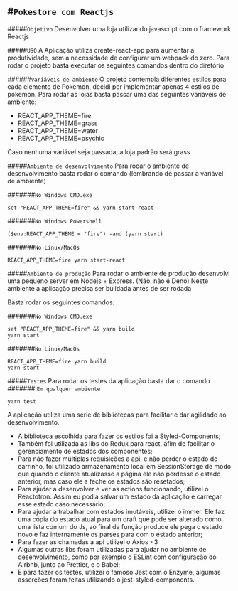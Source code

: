 #`Pokestore com Reactjs`
------------------------------

#####`Objetivo`
Desenvolver uma loja utilizando javascript com o framework Reactjs

#####`USO`
A Aplicação utiliza create-react-app para aumentar a produtividade, sem a necessidade de configurar um webpack do zero. Para rodar o projeto basta executar os seguintes comandos dentro do diretório

######`Variáveis de ambiente`
O projeto contempla diferentes estilos para cada elemento de Pokemon, decidi por implementar apenas 4 estilos de pokemon.
Para rodar as lojas basta passar uma das seguintes variáveis de ambiente:

* REACT_APP_THEME=fire
* REACT_APP_THEME=grass
* REACT_APP_THEME=water
* REACT_APP_THEME=psychic

Caso nenhuma variável seja passada, a loja padrão será grass

#####`Ambiente de desenvolvimento`
Para rodar o ambiente de desenvolvimento basta rodar o comando (lembrando de passar a variável de ambiente)

#######`No Windows CMD.exe`
```yarn 
set "REACT_APP_THEME=fire" && yarn start-react
`````
#######`No Windows Powershell`
```yarn 
($env:REACT_APP_THEME = "fire") -and (yarn start)
`````
#######`No Linux/MacOs`
```yarn 
REACT_APP_THEME=fire yarn start-react
`````

#####`Ambiente de produção`
Para rodar o ambiente de produção desenvolvi uma pequeno server em Nodejs + Express. (Não, não é Deno) 
Neste ambiente a aplicação precisa ser buildada antes de ser rodada

Basta rodar os seguintes comandos:

#######`No Windows CMD.exe`
```yarn 
set "REACT_APP_THEME=fire" && yarn build
yarn start
`````

#######`No Linux/MacOs`
```yarn 
REACT_APP_THEME=fire yarn build
yarn start
`````

#####`Testes`
Para rodar os testes da aplicação basta dar o comando
####### `Em qualquer ambiente`
```yarn 
yarn test
`````

A aplicação utiliza uma série de bibliotecas para facilitar e dar agilidade ao desenvolvimento.

* A biblioteca escolhida para fazer os estilos foi a Styled-Components;
* Também foi utilizada as libs do Redux para react, afim de facilitar o gerenciamento de estados dos componentes;
* Para não fazer múltiplas requisições a api, e não perder o estado do carrinho, foi utilizado armazenamento local em SessionStorage de modo que quando o cliente atualizasse a página ele não perdesse o estado anterior, mas caso ele a feche os estados são resetados;
* Para ajudar a desenvolver e ver as actions funcionando, utilizei o Reactotron. Assim eu podia salvar um estado da aplicação e carregar esse estado caso necessário;
* Para ajudar a trabalhar com estados imutáveis, utilizei o immer. Ele faz uma cópia do estado atual para um draft que pode ser alterado como uma lista comum do Js, ao final da função produce ele pega o estado novo e faz internamente os parses para com o estado anterior;
* Para fazer as chamadas a api utilizei o Axios <3
* Algumas outras libs foram utilizadas para ajudar no ambiente de desenvolvimento, como por exemplo o ESLint com configuração do Airbnb, junto ao Prettier, e o Babel;
* E para fazer os testes, utilizei o famoso Jest com o Enzyme, algumas asserções foram feitas utilizando o jest-styled-components.

